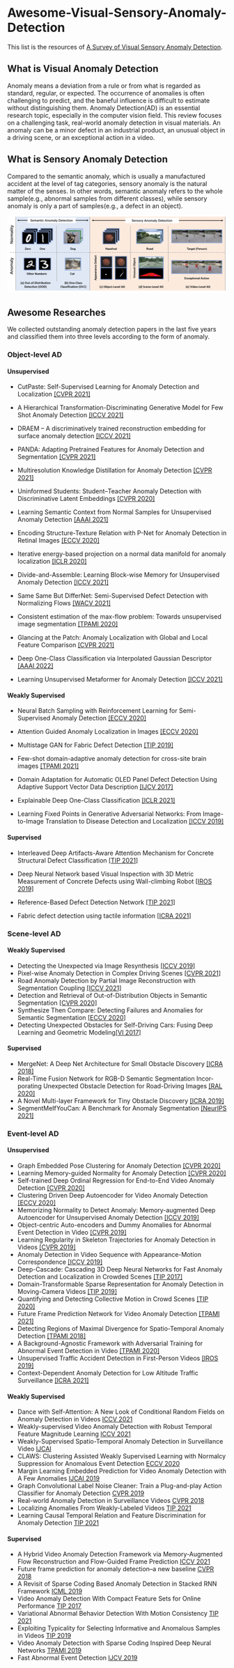 # Awesome-Visual-Sensory-Anomaly-Detection

This list is the resources of [A Survey of Visual Sensory Anomaly Detection](https://arxiv.org/abs/2202.07006). 

## What is Visual Anomaly Detection

Anomaly means a deviation from a rule or from what is regarded as standard, regular, or expected. 
The occurrence of anomalies is often challenging to predict, and the baneful influence is difficult to estimate without distinguishing them.
Anomaly Detection(AD) is an essential research topic, especially in the computer vision field. 
This review focuses on a challenging task, real-world anomaly detection in visual materials. An anomaly can be a minor defect in an industrial product, an unusual object in a driving scene, or an exceptional action in a video. 

## What is Sensory Anomaly Detection

Compared to the semantic anomaly, which is usually a manufactured accident at the level of tag categories, 
sensory anomaly is the natural matter of the senses. 
In other words, semantic anomaly refers to the whole sample(e.g., abnormal samples from different classes), while 
sensory anomaly is only a part of samples(e.g., a defect in an object).

![avatar](./fig1.png)

## Awesome Researches

We collected outstanding anomaly detection papers in the last five years and classified them into three levels according to the form of anomaly. 

### Object-level AD
#### Unsupervised
+ CutPaste: Self-Supervised Learning for Anomaly Detection and Localization [[CVPR 2021]](http://openaccess.thecvf.com/content/CVPR2021/html/Li_CutPaste_Self-Supervised_Learning_for_Anomaly_Detection_and_Localization_CVPR_2021_paper.html)
+ A Hierarchical Transformation-Discriminating Generative Model for Few Shot Anomaly Detection [[ICCV 2021]](http://openaccess.thecvf.com/content/ICCV2021/html/Sheynin_A_Hierarchical_Transformation-Discriminating_Generative_Model_for_Few_Shot_Anomaly_Detection_ICCV_2021_paper.html)
+ DRAEM – A discriminatively trained reconstruction embedding for surface anomaly detection [[ICCV 2021]](http://openaccess.thecvf.com/content/ICCV2021/html/Zavrtanik_DRAEM_-_A_Discriminatively_Trained_Reconstruction_Embedding_for_Surface_Anomaly_ICCV_2021_paper.html)

+ PANDA: Adapting Pretrained Features for Anomaly Detection and Segmentation [[CVPR 2021]](http://openaccess.thecvf.com/content/CVPR2021/html/Reiss_PANDA_Adapting_Pretrained_Features_for_Anomaly_Detection_and_Segmentation_CVPR_2021_paper.html)
+ Multiresolution Knowledge Distillation for Anomaly Detection [[CVPR 2021]](http://openaccess.thecvf.com/content/CVPR2021/html/Salehi_Multiresolution_Knowledge_Distillation_for_Anomaly_Detection_CVPR_2021_paper.html)
+ Uninformed Students: Student–Teacher Anomaly Detection with Discriminative Latent Embeddings [[CVPR 2020]](http://openaccess.thecvf.com/content_CVPR_2020/html/Bergmann_Uninformed_Students_Student-Teacher_Anomaly_Detection_With_Discriminative_Latent_Embeddings_CVPR_2020_paper.html)

+ Learning Semantic Context from Normal Samples for Unsupervised Anomaly Detection [[AAAI 2021]](https://www.aaai.org/AAAI21Papers/AAAI-4221.YanX.pdf)
+ Encoding Structure-Texture Relation with P-Net for Anomaly Detection in Retinal Images [[ECCV 2020]](https://link.springer.com/chapter/10.1007/978-3-030-58565-5_22)
+ Iterative energy-based projection on a normal data manifold for anomaly localization [[ICLR 2020]](https://openreview.net/forum?id=HJx81ySKwr)

+ Divide-and-Assemble: Learning Block-wise Memory for Unsupervised Anomaly Detection [[ICCV 2021]](http://openaccess.thecvf.com/content/ICCV2021/html/Hou_Divide-and-Assemble_Learning_Block-Wise_Memory_for_Unsupervised_Anomaly_Detection_ICCV_2021_paper.html)
+ Same Same But DifferNet: Semi-Supervised Defect Detection with Normalizing Flows [[WACV 2021]](http://openaccess.thecvf.com/content/WACV2021/html/Rudolph_Same_Same_but_DifferNet_Semi-Supervised_Defect_Detection_With_Normalizing_Flows_WACV_2021_paper.html)

+ Consistent estimation of the max-flow problem: Towards unsupervised image segmentation [[TPAMI 2020]](https://ieeexplore.ieee.org/abstract/document/9266102/)
+ Glancing at the Patch: Anomaly Localization with Global and Local Feature Comparison [[CVPR 2021]](http://openaccess.thecvf.com/content/CVPR2021/html/Wang_Glancing_at_the_Patch_Anomaly_Localization_With_Global_and_Local_CVPR_2021_paper.html)
+ Deep One-Class Classification via Interpolated Gaussian Descriptor [[AAAI 2022]](https://arxiv.org/abs/2101.10043)
+ Learning Unsupervised Metaformer for Anomaly Detection [[ICCV 2021]](http://openaccess.thecvf.com/content/ICCV2021/html/Wu_Learning_Unsupervised_Metaformer_for_Anomaly_Detection_ICCV_2021_paper.html)

#### Weakly Supervised
+ Neural Batch Sampling with Reinforcement Learning for Semi-Supervised Anomaly Detection [[ECCV 2020]](https://www.ecva.net/papers/eccv_2020/papers_ECCV/papers/123710749.pdf)
+ Attention Guided Anomaly Localization in Images [[ECCV 2020]](https://www.ecva.net/papers/eccv_2020/papers_ECCV/papers/123620477.pdf)
+ Multistage GAN for Fabric Defect Detection [[TIP 2019]](https://ieeexplore.ieee.org/abstract/document/8937049/)
+ Few-shot domain-adaptive anomaly detection for cross-site brain images [[TPAMI 2021]](https://ieeexplore.ieee.org/abstract/document/9606561/)
+ Domain Adaptation for Automatic OLED Panel Defect Detection Using Adaptive Support Vector Data Description [[IJCV 2017]](https://link.springer.com/article/10.1007/s11263-016-0953-y)
+ Explainable Deep One-Class Classification [[ICLR 2021]](https://openreview.net/forum?id=A5VV3UyIQz)

+ Learning Fixed Points in Generative Adversarial Networks: From Image-to-Image Translation to Disease Detection and Localization [[ICCV 2019]](http://openaccess.thecvf.com/content_ICCV_2019/html/Siddiquee_Learning_Fixed_Points_in_Generative_Adversarial_Networks_From_Image-to-Image_Translation_ICCV_2019_paper.html)

#### Supervised
+ Interleaved Deep Artifacts-Aware Attention Mechanism for Concrete Structural Defect Classification [[TIP 2021]](https://ieeexplore.ieee.org/abstract/document/9505264/)
+ Deep Neural Network based Visual Inspection with 3D Metric Measurement of Concrete Defects using Wall-climbing Robot [[IROS 2019]](https://ieeexplore.ieee.org/abstract/document/8968195/)

+ Reference-Based Defect Detection Network [[TIP 2021]](https://ieeexplore.ieee.org/abstract/document/9490526/)
+ Fabric defect detection using tactile information [[ICRA 2021]](https://ieeexplore.ieee.org/abstract/document/9561092/)

### Scene-level AD
#### Weakly Supervised

+ Detecting the Unexpected via Image Resynthesis [[ICCV 2019]](http://openaccess.thecvf.com/content_ICCV_2019/html/Lis_Detecting_the_Unexpected_via_Image_Resynthesis_ICCV_2019_paper.html)
+ Pixel-wise Anomaly Detection in Complex Driving Scenes [[CVPR 2021]](http://openaccess.thecvf.com/content/CVPR2021/html/Di_Biase_Pixel-Wise_Anomaly_Detection_in_Complex_Driving_Scenes_CVPR_2021_paper.html)
+ Road Anomaly Detection by Partial Image Reconstruction with Segmentation Coupling [[ICCV 2021]](http://openaccess.thecvf.com/content/ICCV2021/html/Vojir_Road_Anomaly_Detection_by_Partial_Image_Reconstruction_With_Segmentation_Coupling_ICCV_2021_paper.html)
+ Detection and Retrieval of Out-of-Distribution Objects in Semantic Segmentation [[CVPR 2020]](http://openaccess.thecvf.com/content_CVPRW_2020/html/w20/Oberdiek_Detection_and_Retrieval_of_Out-of-Distribution_Objects_in_Semantic_Segmentation_CVPRW_2020_paper.html)
+ Synthesize Then Compare: Detecting Failures and Anomalies for Semantic Segmentation [[ECCV 2020]](https://link.springer.com/chapter/10.1007/978-3-030-58452-8_9)
+ Detecting Unexpected Obstacles for Self-Driving Cars: Fusing Deep Learning and Geometric Modeling[[VI 2017]](https://ieeexplore.ieee.org/abstract/document/7995849/)

#### Supervised

+ MergeNet: A Deep Net Architecture for Small Obstacle Discovery [[ICRA 2018]](https://ieeexplore.ieee.org/abstract/document/8461065/)
+ Real-Time Fusion Network for RGB-D Semantic Segmentation Incor- porating Unexpected Obstacle Detection for Road-Driving Images [[RAL 2020]](https://ieeexplore.ieee.org/abstract/document/9134735/)
+ A Novel Multi-layer Framework for Tiny Obstacle Discovery [[ICRA 2019]](https://ieeexplore.ieee.org/abstract/document/8794279/)
+ SegmentMeIfYouCan: A Benchmark for Anomaly Segmentation [[NeurIPS 2021]](https://openreview.net/forum?id=OFiGmksrSz1)

### Event-level AD
#### Unsupervised

+ Graph Embedded Pose Clustering for Anomaly Detection [[CVPR 2020]](http://openaccess.thecvf.com/content_CVPR_2020/html/Markovitz_Graph_Embedded_Pose_Clustering_for_Anomaly_Detection_CVPR_2020_paper.html)
+ Learning Memory-guided Normality for Anomaly Detection [[CVPR 2020]](http://openaccess.thecvf.com/content_CVPR_2020/html/Park_Learning_Memory-Guided_Normality_for_Anomaly_Detection_CVPR_2020_paper.html)
+ Self-trained Deep Ordinal Regression for End-to-End Video Anomaly Detection [[CVPR 2020]](http://openaccess.thecvf.com/content_CVPR_2020/html/Pang_Self-Trained_Deep_Ordinal_Regression_for_End-to-End_Video_Anomaly_Detection_CVPR_2020_paper.html)
+ Clustering Driven Deep Autoencoder for Video Anomaly Detection [[ECCV 2020]](https://link.springer.com/chapter/10.1007/978-3-030-58555-6_20)
+ Memorizing Normality to Detect Anomaly: Memory-augmented Deep Autoencoder for Unsupervised Anomaly Detection [[ICCV 2019]](http://openaccess.thecvf.com/content_ICCV_2019/html/Gong_Memorizing_Normality_to_Detect_Anomaly_Memory-Augmented_Deep_Autoencoder_for_Unsupervised_ICCV_2019_paper.html)
+ Object-centric Auto-encoders and Dummy Anomalies for Abnormal Event Detection in Video [[CVPR 2019]](http://openaccess.thecvf.com/content_CVPR_2019/html/Ionescu_Object-Centric_Auto-Encoders_and_Dummy_Anomalies_for_Abnormal_Event_Detection_in_CVPR_2019_paper.html)
+ Learning Regularity in Skeleton Trajectories for Anomaly Detection in Videos [[CVPR 2019]](http://openaccess.thecvf.com/content_CVPR_2019/html/Morais_Learning_Regularity_in_Skeleton_Trajectories_for_Anomaly_Detection_in_Videos_CVPR_2019_paper.html)
+ Anomaly Detection in Video Sequence with Appearance-Motion Correspondence [[ICCV 2019]](http://openaccess.thecvf.com/content_ICCV_2019/html/Nguyen_Anomaly_Detection_in_Video_Sequence_With_Appearance-Motion_Correspondence_ICCV_2019_paper.html)
+ Deep-Cascade: Cascading 3D Deep Neural Networks for Fast Anomaly Detection and Localization in Crowded Scenes [[TIP 2017]](https://ieeexplore.ieee.org/abstract/document/7858798/)
+ Domain-Transformable Sparse Representation for Anomaly Detection in Moving-Camera Videos [[TIP 2019]](https://ieeexplore.ieee.org/abstract/document/8839745/)
+ Quantifying and Detecting Collective Motion in Crowd Scenes [[TIP 2020]](https://ieeexplore.ieee.org/abstract/document/9062523/)
+ Future Frame Prediction Network for Video Anomaly Detection [[TPAMI 2021]](https://ieeexplore.ieee.org/abstract/document/9622181/)
+ Detecting Regions of Maximal Divergence for Spatio-Temporal Anomaly Detection [[TPAMI 2018]](https://ieeexplore.ieee.org/abstract/document/8352745/)
+ A Background-Agnostic Framework with Adversarial Training for Abnormal Event Detection in Video [[TPAMI 2020]](https://arxiv.org/abs/2008.12328)
+ Unsupervised Traffic Accident Detection in First-Person Videos [[IROS 2019]](https://ieeexplore.ieee.org/abstract/document/8967556/)
+ Context-Dependent Anomaly Detection for Low Altitude Traffic Surveillance [[ICRA 2021]](https://ieeexplore.ieee.org/abstract/document/9562043/)

#### Weakly Supervised

+ Dance with Self-Attention: A New Look of Conditional Random Fields on Anomaly Detection in Videos [ICCV 2021](http://openaccess.thecvf.com/content/ICCV2021/html/Purwanto_Dance_With_Self-Attention_A_New_Look_of_Conditional_Random_Fields_ICCV_2021_paper.html)
+ Weakly-supervised Video Anomaly Detection with Robust Temporal Feature Magnitude Learning [ICCV 2021](http://openaccess.thecvf.com/content/ICCV2021/html/Tian_Weakly-Supervised_Video_Anomaly_Detection_With_Robust_Temporal_Feature_Magnitude_Learning_ICCV_2021_paper.html)
+ Weakly-Supervised Spatio-Temporal Anomaly Detection in Surveillance Video [IJCAI](https://www.ijcai.org/proceedings/2021/0162.pdf)
+ CLAWS: Clustering Assisted Weakly Supervised Learning with Normalcy Suppression for Anomalous Event Detection [ECCV 2020](https://link.springer.com/chapter/10.1007/978-3-030-58542-6_22)
+ Margin Learning Embedded Prediction for Video Anomaly Detection with A Few Anomalies [IJCAI 2019](https://www.ijcai.org/proceedings/2019/0419.pdf)
+ Graph Convolutional Label Noise Cleaner: Train a Plug-and-play Action Classifier for Anomaly Detection [CVPR 2019](http://openaccess.thecvf.com/content_CVPR_2019/html/Zhong_Graph_Convolutional_Label_Noise_Cleaner_Train_a_Plug-And-Play_Action_Classifier_CVPR_2019_paper.html)
+ Real-world Anomaly Detection in Surveillance Videos [CVPR 2018](http://openaccess.thecvf.com/content_cvpr_2018/html/Sultani_Real-World_Anomaly_Detection_CVPR_2018_paper.html)
+ Localizing Anomalies From Weakly-Labeled Videos [TIP 2021](https://ieeexplore.ieee.org/abstract/document/9408419/)
+ Learning Causal Temporal Relation and Feature Discrimination for Anomaly Detection [TIP 2021](https://ieeexplore.ieee.org/abstract/document/9369126/)

#### Supervised

+ A Hybrid Video Anomaly Detection Framework via Memory-Augmented Flow Reconstruction and Flow-Guided Frame Prediction [ICCV 2021](http://openaccess.thecvf.com/content/ICCV2021/html/Liu_A_Hybrid_Video_Anomaly_Detection_Framework_via_Memory-Augmented_Flow_Reconstruction_ICCV_2021_paper.html)
+ Future frame prediction for anomaly detection–a new baseline [CVPR 2018](http://openaccess.thecvf.com/content_cvpr_2018/html/Liu_Future_Frame_Prediction_CVPR_2018_paper.html)
+ A Revisit of Sparse Coding Based Anomaly Detection in Stacked RNN Framework [ICML 2019](http://openaccess.thecvf.com/content_iccv_2017/html/Luo_A_Revisit_of_ICCV_2017_paper.html)
+ Video Anomaly Detection With Compact Feature Sets for Online Performance [TIP 2017](https://ieeexplore.ieee.org/abstract/document/7903693/)
+ Variational Abnormal Behavior Detection With Motion Consistency [TIP 2021](https://ieeexplore.ieee.org/abstract/document/9633236/)
+ Exploiting Typicality for Selecting Informative and Anomalous Samples in Videos [TIP 2019](https://ieeexplore.ieee.org/abstract/document/8693693/)
+ Video Anomaly Detection with Sparse Coding Inspired Deep Neural Networks [TPAMI 2019](https://ieeexplore.ieee.org/abstract/document/8851288/)
+ Fast Abnormal Event Detection [IJCV 2019](https://idp.springer.com/authorize/casa?redirect_uri=https://link.springer.com/article/10.1007/s11263-018-1129-8&casa_token=-h5zJP3S09wAAAAA:WK2dlVjvS0bawTjEekAP87cK42Nq6EqfZC63geAfbEMs5mCLax4tD0NFLqNdabzMinM5o5SRxxf_3Ow73Uk)

